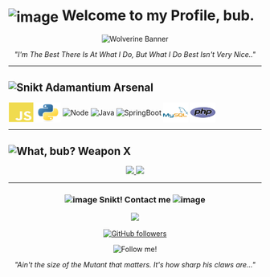 # <img width="70" height="70" alt="image" src="https://github.com/user-attachments/assets/a76e2d6c-4c88-435e-b8ea-b9d3a3fb1e09" style="vertical-align: middle;" /> Welcome to my Profile, bub. 

<p align="center">
  <img src="https://64.media.tumblr.com/bb04e4f061afcd2e5e8035480d57bae8/bea645523d0138c2-2f/s500x750/30797ce87d79b28114f6882f3f721606ff5f535b.gif" alt="Wolverine Banner" />
</p>

<p align="center">
  <em>"I'm The Best There Is At What I Do, But What I Do Best Isn't Very Nice.."</em>
</p>

---

## <img width="60" height="60" alt="Snikt" src="https://github.com/user-attachments/assets/e13459a2-27ff-4544-b80c-7a430f604a1d" /> Adamantium Arsenal
  
<div align="left">
<img align="center" alt="JavaScript" height="40" width="50" src="https://raw.githubusercontent.com/devicons/devicon/master/icons/javascript/javascript-plain.svg">
<img align="center" alt="Python" height="40" width="50" src="https://raw.githubusercontent.com/devicons/devicon/master/icons/python/python-original.svg">
<img align="center" alt="Node" height="40" width="50" src="https://cdn-icons-png.flaticon.com/512/5968/5968322.png">
<img align="center" alt="Java" height="40" width="50" src="https://cdn-icons-png.flaticon.com/512/226/226777.png">
<img align="center" alt="SpringBoot" height="40" width="50" src="https://devkico.itexto.com.br/wp-content/uploads/2014/08/spring-boot-project-logo.png">
<img align="center" alt="SQL" height="40" width="50" src="https://raw.githubusercontent.com/devicons/devicon/master/icons/mysql/mysql-original-wordmark.svg">
<img align="center" alt="PHP" height="40" width="50" src="https://raw.githubusercontent.com/devicons/devicon/master/icons/php/php-original.svg">
</div>


<!--##  Snikt! -->

---

## <img width="60" height="60" alt="What, bub?" src="https://github.com/user-attachments/assets/5a344c50-108e-4ba1-801f-bd1fddbb039d" /> Weapon X 


<div align="center">
  <a href="https://github.com/roninchris">
  <img height="150em" src="https://github-readme-stats.vercel.app/api?username=roninchris&count_private=true&include_all_commits=true&show_icons=true&theme=one_dark_pro&hide_border=false"/>
    <img height="150em" src="https://github-readme-stats.vercel.app/api/top-langs/?username=roninchris&theme=one_dark_pro&hide_border=false&layout=compact"/>
  </a>
</div>

---


<div align="center">

<!-- TODO: Add your LinkedIn -->
<!-- TODO: Add your Twitter -->
<!-- TODO: Add your portfolio -->
<!-- TODO: Add your email -->
<!-- TODO: Add your blog -->

### <img width="50" height="50" alt="image" src="https://github.com/user-attachments/assets/309b9308-b741-48a6-88aa-17cfb03960a4" /> Snikt! Contact me <img width="50" height="50" alt="image" src="https://github.com/user-attachments/assets/309b9308-b741-48a6-88aa-17cfb03960a4" />

<a href="https://www.linkedin.com/in/christiansen-taques-594615235/" target="_blank">
    <img src="https://img.shields.io/badge/LinkedIn-0077B5?style=for-the-badge&logo=linkedin&logoColor=white">


[![GitHub followers](https://img.shields.io/github/followers/roninchris?style=social)](https://github.com/roninchris)



<!-- TODO: Add your Twitter handle -->

</div>

<div align="center">
<img width="1000" height="805" alt="Follow me!" src="https://github.com/user-attachments/assets/315a0c21-9a3d-4cb9-80fc-2000075f4c21" />
</div>


<p align="center">
  <em>"Ain't the size of the Mutant that matters. It's how sharp his claws are…"</em>
</p>
